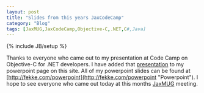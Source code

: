 ```yaml
---
layout: post
title: "Slides from this years JaxCodeCamp"
category: "Blog"
tags: [JaxMUG,JaxCodeCamp,Objective-C,.NET,C#,Java]
---
```

{% include JB/setup %}

Thanks to everyone who came out to my presentation at Code Camp on Objective-C for .NET developers. I have added that [presentation](http://fekke.com/Media/Default/powerpoint/Objective-CforCSharpDevelopers.ppt "Objective-C Presentation") to my powerpoint page on this site. All of my powerpoint slides can be found at [http://fekke.com/powerpoint](http://fekke.com/powerpoint "Powerpoint"). I hope to see everyone who came out today at this months [JaxMUG](jaxmug.com "jaxmug") meeting.